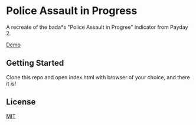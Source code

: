 # Police Assault in Progress

A recreate of the bada*s "Police Assault in Progree" indicator from Payday 2.

[Demo](https://asvrada.github.io/Police-Assault-in-Progress/)

## Getting Started

Clone this repo and open index.html with browser of your choice, and there it is!

## License

[MIT](https://opensource.org/licenses/MIT)
